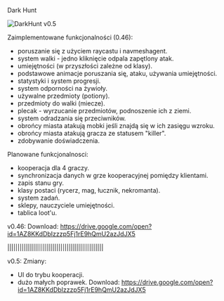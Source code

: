 Dark Hunt

![DarkHunt v0.5](https://i.imgur.com/dMyThYM.jpg)

Zaimplementowane funkcjonalności (0.46):
- poruszanie się z użyciem raycastu i navmeshagent.
- system walki - jedno kliknięcie odpala zapętlony atak.
- umiejętności (w przyszłości zależne od klasy).
- podstawowe animacje poruszania się, ataku, używania umiejętności.
- statystyki i system progresji.
- system odporności na żywioły.
- używalne przedmioty (potiony).
- przedmioty do walki (miecze).
- plecak - wyrzucanie przedmiotów, podnoszenie ich z ziemi.
- system odradzania się przeciwników.
- obrońcy miasta atakują mobki jeśli znajdą się w ich zasięgu wzroku.
- obrońcy miasta atakują gracza ze statusem "killer".
- zdobywanie doświadczenia.

Planowane funkcjonalnosci:
- kooperacja dla 4 graczy.
- synchronizacja danych w grze kooperacyjnej pomiędzy klientami.
- zapis stanu gry.
- klasy postaci (rycerz, mag, łucznik, nekromanta).
- system zadań.
- sklepy, nauczyciele umiejętności.
- tablica loot'u.

v0.46:
Download:
https://drive.google.com/open?id=1AZ8KKdDbIzzzp5Fj1rE9hQmU2azJdJX5

|||||||||||||||||||||||||||||||||||||||||||||||

v0.5:
Zmiany:
- UI do trybu kooperacji.
- dużo małych poprawek.
Download:
https://drive.google.com/open?id=1AZ8KKdDbIzzzp5Fj1rE9hQmU2azJdJX5
